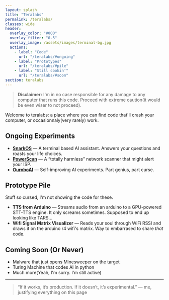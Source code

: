 ```yaml
---
layout: splash
title: "Teralabs"
permalink: /teralabs/
classes: wide
header:
  overlay_color: "#000"
  overlay_filter: "0.5"
  overlay_image: /assets/images/terminal-bg.jpg
  actions:
    - label: "Code"
      url: "/teralabs/#ongoing"
    - label: "Prototypes"
      url: "/teralabs/#pile"
    - label: "Still cookin'"
      url: "/teralabs/#soon"
section: teralabs
---
```


> **Disclaimer:** I'm in no case responsible for any damage to any computer that runs this code. Proceed with extreme caution(it would be even wiser to not proceed).

Welcome to teralabs: a place where you can find code that'll crash your computer, or occasionnaly(very rarely) work.

## Ongoing Experiments <a id="ongoing"></a>

- **[SnarkOS](/snarkos/)** — A terminal based AI assistant. Answers your questions and roasts your life choices.
- **[PowerScan](/powerscan/)** — A “totally harmless” network scanner that might alert your ISP.
- **[OuroboAI](/ouroboai/)** — Self-improving AI experiments. Part genius, part curse.

## Prototype Pile <a id="pile"></a>

Stuff so cursed, I'm not showing the code for these.

- **TTS from Arduino** — Streams audio from an arduino to a GPU-powered STT-TTS engine. It only screams sometimes. Supposed to end up looking like TARS...
- **Wifi Signal Matrix Visualizer** — Reads your soul through WiFi RSSI and draws it on the arduino r4 wifi's matrix. Way to embarrased to share *that* code.

## Coming Soon (Or Never) <a id="soon"></a>

- Malware that just opens Minesweeper on the target
- Turing Machine that codes AI in python
- Much more(Yeah, I'm sorry. I'm still active)

---

> “If it works, it’s production. If it doesn’t, it’s experimental.” — me, justifying everything on this page
